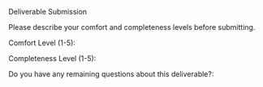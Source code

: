 Deliverable Submission

Please describe your comfort and completeness levels before submitting.

Comfort Level (1-5):

Completeness Level (1-5):

Do you have any remaining questions about this deliverable?:
